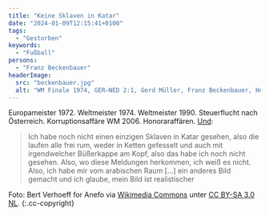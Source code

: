 ```yaml
---
title: "Keine Sklaven in Katar"
date: "2024-01-09T12:15:41+0100"
tags:
  - "Gestorben"
keywords:
  - "Fußball"
persons:
  - "Franz Beckenbauer"
headerImage:
  src: "beckenbauer.jpg"
  alt: "WM Finale 1974, GER–NED 2:1, Gerd Müller, Franz Beckenbauer, Helmut Schön"
---
```


Europameister 1972. Weltmeister 1974. Weltmeister 1990. Steuerflucht nach Österreich. Korruptionsaffäre WM 2006. Honoraraffären. [Und](https://de.wikipedia.org/wiki/Franz_Beckenbauer#Kritik_wegen_Aussage_zu_%E2%80%9ESklaven_in_Katar%E2%80%9C): 

> Ich habe noch nicht einen einzigen Sklaven in Katar gesehen, also die laufen alle frei rum, weder in Ketten gefesselt und auch mit irgendwelcher Büßerkappe am Kopf, also das habe ich noch nicht gesehen. Also, wo diese Meldungen herkommen, ich weiß es nicht. Also, ich habe mir vom arabischen Raum \[…\] ein anderes Bild gemacht und ich glaube, mein Bild ist realistischer

Foto: Bert Verhoeff for Anefo via [Wikimedia Commons](https://commons.wikimedia.org/wiki/File:Muller,_Beckenbauer_en_trainer_Schon_1974.jpg) unter [CC BY-SA 3.0 NL](https://creativecommons.org/licenses/by-sa/3.0/nl/deed.en). {:.cc-copyright}